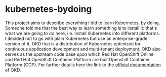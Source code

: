 # kubernetes-bydoing

This project aims to describe everything I did to learn Kubernetes, by doing. Someone told me that the best way to learn something is to install it: that's what we are going to do here, i.e. install Kubernetes into different platforms. I decided not to go with plain Kubernetes but use an enterprise-grade version of it, OKD that is a distribution of Kubernetes optimized for continuous application development and multi-tenant deployment. OKD also serves as the upstream code base upon which Red Hat OpenShift Online and Red Hat OpenShift Container Platform are builtOpenshift Container Platform (OCP).
For further details here the link to the [official documentation](https://docs.okd.io/) of OKD.
